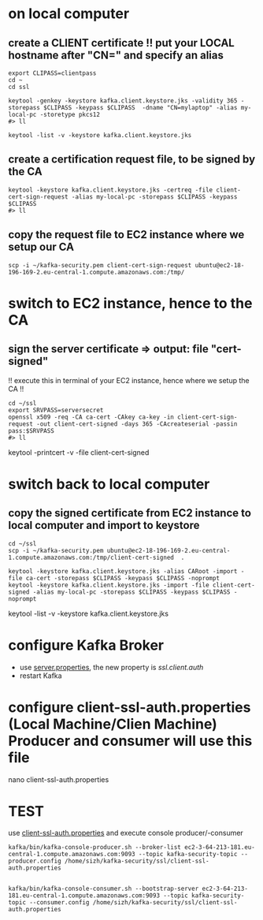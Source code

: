 # on local computer
## create a CLIENT certificate !! put your LOCAL hostname after "CN=" and specify an alias
```
export CLIPASS=clientpass
cd ~
cd ssl

keytool -genkey -keystore kafka.client.keystore.jks -validity 365 -storepass $CLIPASS -keypass $CLIPASS  -dname "CN=mylaptop" -alias my-local-pc -storetype pkcs12
#> ll

keytool -list -v -keystore kafka.client.keystore.jks
```

## create a certification request file, to be signed by the CA
```
keytool -keystore kafka.client.keystore.jks -certreq -file client-cert-sign-request -alias my-local-pc -storepass $CLIPASS -keypass $CLIPASS
#> ll
```
## copy the request file to EC2 instance where we setup our CA
```
scp -i ~/kafka-security.pem client-cert-sign-request ubuntu@ec2-18-196-169-2.eu-central-1.compute.amazonaws.com:/tmp/
```
# switch to EC2 instance, hence to the CA
## sign the server certificate => output: file "cert-signed"
!! execute this in terminal of your EC2 instance, hence where we setup the CA !!
```
cd ~/ssl
export SRVPASS=serversecret
openssl x509 -req -CA ca-cert -CAkey ca-key -in client-cert-sign-request -out client-cert-signed -days 365 -CAcreateserial -passin pass:$SRVPASS
#> ll
```
keytool -printcert -v -file client-cert-signed 

# switch back to local computer
## copy the signed certificate from EC2 instance to local computer and import to keystore
```
cd ~/ssl
scp -i ~/kafka-security.pem ubuntu@ec2-18-196-169-2.eu-central-1.compute.amazonaws.com:/tmp/client-cert-signed  .

keytool -keystore kafka.client.keystore.jks -alias CARoot -import -file ca-cert -storepass $CLIPASS -keypass $CLIPASS -noprompt
keytool -keystore kafka.client.keystore.jks -import -file client-cert-signed -alias my-local-pc -storepass $CLIPASS -keypass $CLIPASS -noprompt
```

keytool -list -v -keystore kafka.client.keystore.jks

# configure Kafka Broker
  * use [server.properties](./server.properties), the new property is *ssl.client.auth*
  * restart Kafka  

# configure client-ssl-auth.properties (Local Machine/Clien Machine) Producer and consumer will use this file

nano client-ssl-auth.properties


# TEST
use [client-ssl-auth.properties](./client-ssl-auth.properties) and execute console producer/-consumer
```
kafka/bin/kafka-console-producer.sh --broker-list ec2-3-64-213-181.eu-central-1.compute.amazonaws.com:9093 --topic kafka-security-topic --producer.config /home/sizh/kafka-security/ssl/client-ssl-auth.properties 


kafka/bin/kafka-console-consumer.sh --bootstrap-server ec2-3-64-213-181.eu-central-1.compute.amazonaws.com:9093 --topic kafka-security-topic --consumer.config /home/sizh/kafka-security/ssl/client-ssl-auth.properties
```
